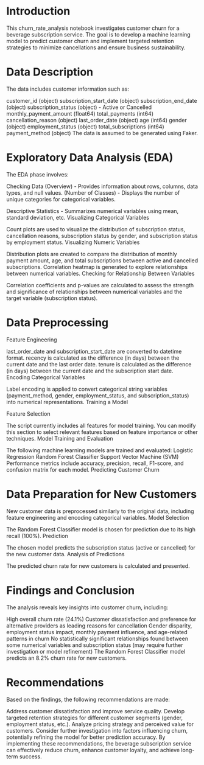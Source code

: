 # Introduction

This churn_rate_analysis notebook investigates customer churn for a beverage subscription service. The goal is to develop a machine learning model to predict customer churn and implement targeted retention strategies to minimize cancellations and ensure business sustainability.

# Data Description

The data includes customer information such as:

customer_id (object)
subscription_start_date (object)
subscription_end_date (object)
subscription_status (object) - Active or Cancelled
monthly_payment_amount (float64)
total_payments (int64)
cancellation_reason (object)
last_order_date (object)
age (int64)
gender (object)
employment_status (object)
total_subscriptions (int64)
payment_method (object)
The data is assumed to be generated using Faker.

# Exploratory Data Analysis (EDA)

The EDA phase involves:

Checking Data
(Overview) - Provides information about rows, columns, data types, and null values.
(Number of Classes) - Displays the number of unique categories for categorical variables.

Descriptive Statistics - Summarizes numerical variables using mean, standard deviation, etc.
Visualizing Categorical Variables

Count plots are used to visualize the distribution of subscription status, cancellation reasons, subscription status by gender, and subscription status by employment status.
Visualizing Numeric Variables

Distribution plots are created to compare the distribution of monthly payment amount, age, and total subscriptions between active and cancelled subscriptions.
Correlation heatmap is generated to explore relationships between numerical variables.
Checking for Relationship Between Variables

Correlation coefficients and p-values are calculated to assess the strength and significance of relationships between numerical variables and the target variable (subscription status).
# Data Preprocessing

Feature Engineering

last_order_date and subscription_start_date are converted to datetime format.
recency is calculated as the difference (in days) between the current date and the last order date.
tenure is calculated as the difference (in days) between the current date and the subscription start date.
Encoding Categorical Variables

Label encoding is applied to convert categorical string variables (payment_method, gender, employment_status, and subscription_status) into numerical representations.
Training a Model

Feature Selection

The script currently includes all features for model training. You can modify this section to select relevant features based on feature importance or other techniques.
Model Training and Evaluation

The following machine learning models are trained and evaluated:
Logistic Regression
Random Forest Classifier
Support Vector Machine (SVM)
Performance metrics include accuracy, precision, recall, F1-score, and confusion matrix for each model.
Predicting Customer Churn

# Data Preparation for New Customers

New customer data is preprocessed similarly to the original data, including feature engineering and encoding categorical variables.
Model Selection

The Random Forest Classifier model is chosen for prediction due to its high recall (100%).
Prediction

The chosen model predicts the subscription status (active or cancelled) for the new customer data.
Analysis of Predictions

The predicted churn rate for new customers is calculated and presented.

# Findings and Conclusion

The analysis reveals key insights into customer churn, including:

High overall churn rate (24.1%)
Customer dissatisfaction and preference for alternative providers as leading reasons for cancellation
Gender disparity, employment status impact, monthly payment influence, and age-related patterns in churn
No statistically significant relationships found between some numerical variables and subscription status (may require further investigation or model refinement)
The Random Forest Classifier model predicts an 8.2% churn rate for new customers.

# Recommendations

Based on the findings, the following recommendations are made:

Address customer dissatisfaction and improve service quality.
Develop targeted retention strategies for different customer segments (gender, employment status, etc.).
Analyze pricing strategy and perceived value for customers.
Consider further investigation into factors influencing churn, potentially refining the model for better prediction accuracy.
By implementing these recommendations, the beverage subscription service can effectively reduce churn, enhance customer loyalty, and achieve long-term success.
